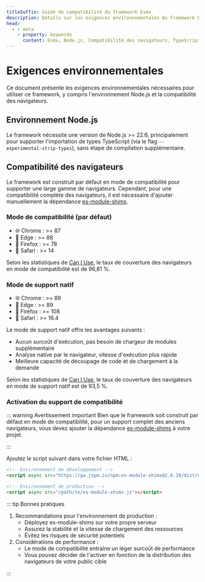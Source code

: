 ```yaml
---
titleSuffix: Guide de compatibilité du framework Esmx
description: Détails sur les exigences environnementales du framework Esmx, y compris les versions requises de Node.js et les informations de compatibilité des navigateurs, pour aider les développeurs à configurer correctement leur environnement de développement.
head:
  - - meta
    - property: keywords
      content: Esmx, Node.js, Compatibilité des navigateurs, TypeScript, es-module-shims, Configuration de l'environnement
---
```


# Exigences environnementales

Ce document présente les exigences environnementales nécessaires pour utiliser ce framework, y compris l'environnement Node.js et la compatibilité des navigateurs.

## Environnement Node.js

Le framework nécessite une version de Node.js >= 22.6, principalement pour supporter l'importation de types TypeScript (via le flag `--experimental-strip-types`), sans étape de compilation supplémentaire.

## Compatibilité des navigateurs

Le framework est construit par défaut en mode de compatibilité pour supporter une large gamme de navigateurs. Cependant, pour une compatibilité complète des navigateurs, il est nécessaire d'ajouter manuellement la dépendance [es-module-shims](https://github.com/guybedford/es-module-shims).

### Mode de compatibilité (par défaut)
- 🌐 Chrome : >= 87
- 🔷 Edge : >= 88
- 🦊 Firefox : >= 78
- 🧭 Safari : >= 14

Selon les statistiques de [Can I Use](https://caniuse.com/?search=dynamic%20import), le taux de couverture des navigateurs en mode de compatibilité est de 96,81 %.

### Mode de support natif
- 🌐 Chrome : >= 89
- 🔷 Edge : >= 89
- 🦊 Firefox : >= 108
- 🧭 Safari : >= 16.4

Le mode de support natif offre les avantages suivants :
- Aucun surcoût d'exécution, pas besoin de chargeur de modules supplémentaire
- Analyse native par le navigateur, vitesse d'exécution plus rapide
- Meilleure capacité de découpage de code et de chargement à la demande

Selon les statistiques de [Can I Use](https://caniuse.com/?search=importmap), le taux de couverture des navigateurs en mode de support natif est de 93,5 %.

### Activation du support de compatibilité

::: warning Avertissement important
Bien que le framework soit construit par défaut en mode de compatibilité, pour un support complet des anciens navigateurs, vous devez ajouter la dépendance [es-module-shims](https://github.com/guybedford/es-module-shims) à votre projet.

:::

Ajoutez le script suivant dans votre fichier HTML :

```html
<!-- Environnement de développement -->
<script async src="https://ga.jspm.io/npm:es-module-shims@2.0.10/dist/es-module-shims.js"></script>

<!-- Environnement de production -->
<script async src="/path/to/es-module-shims.js"></script>
```

::: tip Bonnes pratiques

1. Recommandations pour l'environnement de production :
   - Déployez es-module-shims sur votre propre serveur
   - Assurez la stabilité et la vitesse de chargement des ressources
   - Évitez les risques de sécurité potentiels
2. Considérations de performance :
   - Le mode de compatibilité entraîne un léger surcoût de performance
   - Vous pouvez décider de l'activer en fonction de la distribution des navigateurs de votre public cible

:::